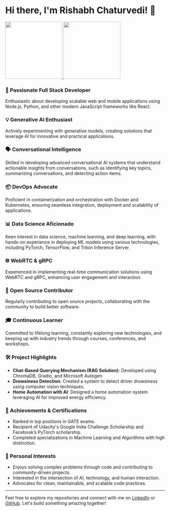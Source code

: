 <h1>Hi there, I'm Rishabh Chaturvedi! 👋</h1>

<a href="https://github.com/Rish1997">
  <img height="180em" src="https://github-readme-stats.vercel.app/api?username=Rish1997&show=prs_merged,prs_merged_percentage&theme=transparent" />
  <img height="180em" src="https://github-readme-stats.vercel.app/api/top-langs/?username=Rish1997&theme=transparent" />
</a>

<h3>🚀 Passionate Full Stack Developer</h3>
<p>Enthusiastic about developing scalable web and mobile applications using Node.js, Python, and other modern JavaScript frameworks like React.</p>

<h3>💡 Generative AI Enthusiast</h3>
<p>Actively experimenting with generative models, creating solutions that leverage AI for innovative and practical applications.</p>

<h3>🗣️ Conversational Intelligence</h3>
<p>Skilled in developing advanced conversational AI systems that understand actionable insights from conversations, such as identifying key topics, summarizing conversations, and detecting action items.</p>

<h3>📦 DevOps Advocate</h3>
<p>Proficient in containerization and orchestration with Docker and Kubernetes, ensuring seamless integration, deployment and scalability of applications.</p>

<h3>📊 Data Science Aficionado</h3>
<p>Keen interest in data science, machine learning, and deep learning, with hands-on experience in deploying ML models using various technologies, including PyTorch, TensorFlow, and Triton Inference Server.</p>

<h3>🌐 WebRTC & gRPC</h3>
<p>Experienced in implementing real-time communication solutions using WebRTC and gRPC, enhancing user engagement and interaction.</p>

<h3>🧩 Open Source Contributor</h3>
<p>Regularly contributing to open source projects, collaborating with the community to build better software.</p>

<h3>🎓 Continuous Learner</h3>
<p>Committed to lifelong learning, constantly exploring new technologies, and keeping up with industry trends through courses, conferences, and workshops.</p>

<h3>🛠️ Project Highlights</h3>
<ul>
  <li><strong>Chat-Based Querying Mechanism (RAG Solution)</strong>: Developed using ChromaDB, Gradio, and Microsoft Autogen.</li>
  <li><strong>Drowsiness Detection</strong>: Created a system to detect driver drowsiness using computer vision techniques.</li>
  <li><strong>Home Automation with AI</strong>: Designed a home automation system leveraging AI for improved energy efficiency.</li>
</ul>

<h3>🌟 Achievements & Certifications</h3>
<ul>
  <li>Ranked in top positions in GATE exams.</li>
  <li>Recipient of Udacity's Google India Challenge Scholarship and Facebook’s PyTorch scholarship.</li>
  <li>Completed specializations in Machine Learning and Algorithms with high distinction.</li>
</ul>

<h3>🌱 Personal Interests</h3>
<ul>
  <li>Enjoys solving complex problems through code and contributing to community-driven projects.</li>
  <li>Interested in the intersection of AI, technology, and human interaction.</li>
  <li>Advocates for clean, maintainable, and scalable code practices.</li>
</ul>

<hr>

<p>Feel free to explore my repositories and connect with me on <a href="https://linkedin.com/in/chaturvedirishabh91">LinkedIn</a> or <a href="https://github.com/Rish1997">GitHub</a>. Let's build something amazing together!</p>
